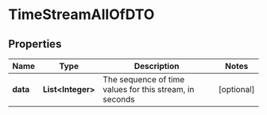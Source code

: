 

# TimeStreamAllOfDTO

## Properties

Name | Type | Description | Notes
------------ | ------------- | ------------- | -------------
**data** | **List&lt;Integer&gt;** | The sequence of time values for this stream, in seconds |  [optional]



